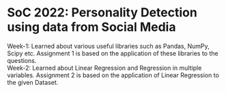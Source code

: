 # SoC 2022: Personality Detection using data from Social Media
Week-1: Learned about various useful libraries such as Pandas, NumPy, Scipy etc. Assignment 1 is based on the application of these libraries to the questions.<br/>
Week-2: Learned about Linear Regression and Regression in multiple variables. Assignment 2 is based on the application of Linear Regression to the given Dataset.
